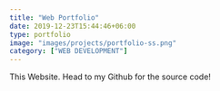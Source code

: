 ```yaml
---
title: "Web Portfolio"
date: 2019-12-23T15:44:46+06:00
type: portfolio
image: "images/projects/portfolio-ss.png"
category: ["WEB DEVELOPMENT"]
---
```


This Website. Head to my Github for the source code!